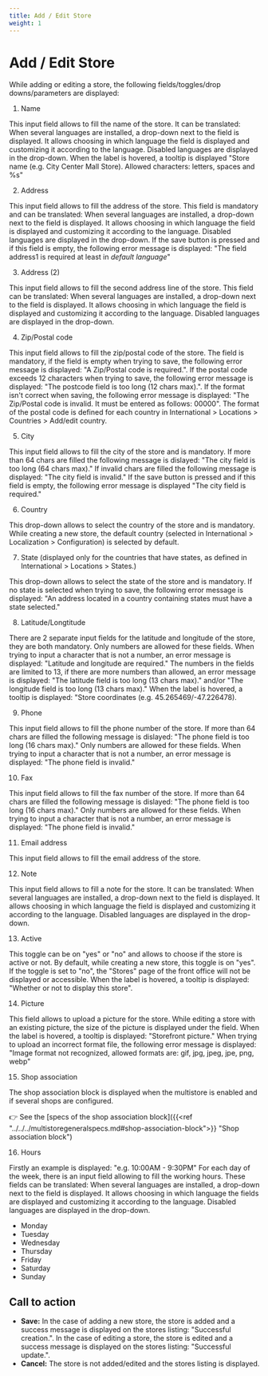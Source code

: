 ```yaml
---
title: Add / Edit Store
weight: 1
---
```


# Add / Edit Store

While adding or editing a store, the following fields/toggles/drop downs/parameters are displayed:

1) Name

This input field allows to fill the name of the store. It can be translated: When several languages are installed, a drop-down next to the field is displayed. It allows choosing in which language the field is displayed and customizing it according to the language. Disabled languages are displayed in the drop-down. When the label is hovered, a tooltip is displayed "Store name (e.g. City Center Mall Store). Allowed characters: letters, spaces and %s"

2) Address

This input field allows to fill the address of the store. This field is mandatory and can be translated: When several languages are installed, a drop-down next to the field is displayed. It allows choosing in which language the field is displayed and customizing it according to the language. Disabled languages are displayed in the drop-down.
If the save button is pressed and if this field is empty, the following error message is displayed: "The field address1 is required at least in _default language_"

3) Address (2)

This input field allows to fill the second address line of the store. This field can be translated: When several languages are installed, a drop-down next to the field is displayed. It allows choosing in which language the field is displayed and customizing it according to the language. Disabled languages are displayed in the drop-down.

4) Zip/Postal code

This input field allows to fill the zip/postal code of the store. The field is mandatory, if the field is empty when trying to save, the following error message is displayed: "A Zip/Postal code is required.". If the postal code exceeds 12 characters when trying to save, the following error message is displayed: "The postcode field is too long (12 chars max).". If the format isn't correct when saving, the following error message is displayed: "The Zip/Postal code is invalid. It must be entered as follows: 00000". The format of the postal code is defined for each country in International > Locations > Countries > Add/edit country.

5) City

This input field allows to fill the city of the store and is mandatory.
If more than 64 chars are filled the following message is dislayed: "The city field is too long (64 chars max)." 
If invalid chars are filled the following message is displayed: "The city field is invalid."
If the save button is pressed and if this field is empty, the following error message is displayed "The city field is required."

6) Country

This drop-down allows to select the country of the store and is mandatory. While creating a new store, the default country (selected in International > Localization > Configuration) is selected by default.

7) State (displayed only for the countries that have states, as defined in International > Locations > States.)

This drop-down allows to select the state of the store and is mandatory. If no state is selected when trying to save, the following error message is displayed: "An address located in a country containing states must have a state selected."

8) Latitude/Longtitude

There are 2 separate input fields for the latitude and longitude of the store, they are both mandatory.
Only numbers are allowed for these fields. When trying to input a character that is not a number, an error message is displayed: "Latitude and longitude are required." The numbers in the fields are limited to 13, if there are more numbers than allowed, an error message is displayed: "The latitude field is too long (13 chars max)." and/or "The longitude field is too long (13 chars max)."
When the label is hovered, a tooltip is displayed: "Store coordinates (e.g. 45.265469/-47.226478).

9) Phone

This input field allows to fill the phone number of the store.
If more than 64 chars are filled the following message is dislayed: "The phone field is too long (16 chars max)."
Only numbers are allowed for these fields. When trying to input a character that is not a number, an error message is displayed: "The phone field is invalid."

10) Fax

This input field allows to fill the fax number of the store.
If more than 64 chars are filled the following message is dislayed: "The phone field is too long (16 chars max)."
Only numbers are allowed for these fields. When trying to input a character that is not a number, an error message is displayed: "The phone field is invalid."

11) Email address

This input field allows to fill the email address of the store.

12) Note

This input field allows to fill a note for the store. It can be translated: When several languages are installed, a drop-down next to the field is displayed. It allows choosing in which language the field is displayed and customizing it according to the language. Disabled languages are displayed in the drop-down.

13) Active

This toggle can be on "yes" or "no" and allows to choose if the store is active or not. By default, while creating a new store, this toggle is on "yes". If the toggle is set to "no", the "Stores" page of the front office will not be displayed or accessible.
When the label is hovered, a tooltip is displayed: "Whether or not to display this store".

14) Picture

This field allows to upload a picture for the store.
While editing a store with an existing picture, the size of the picture is displayed under the field. When the label is hovered, a tooltip is displayed: "Storefront picture."
When trying to upload an incorrect format file, the following error message is displayed: "Image format not recognized, allowed formats are: gif, jpg, jpeg, jpe, png, webp"

15) Shop association

The shop association block is displayed when the multistore is enabled and if several shops are configured.

👉 See the [specs of the shop association block]({{<ref "../../../multistoregeneralspecs.md#shop-association-block">}} "Shop association block")

16) Hours

Firstly an example is displayed: "e.g. 10:00AM - 9:30PM"
For each day of the week, there is an input field allowing to fill the working hours. These fields can be translated: When several languages are installed, a drop-down next to the field is displayed. It allows choosing in which language the fields are displayed and customizing it according to the language. Disabled languages are displayed in the drop-down.

 - Monday
 - Tuesday
 - Wednesday
 - Thursday
 - Friday
 - Saturday
 - Sunday

## Call to action

- **Save:**
In the case of adding a new store, the store is added and a success message is displayed on the stores listing: "Successful creation.". In the case of editing a store, the store is edited and a success message is displayed on the stores listing: "Successful update.".
- **Cancel:**
The store is not added/edited and the stores listing is displayed.
